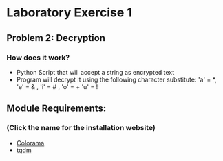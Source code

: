 # Laboratory Exercise 1

## Problem 2: Decryption
### How does it work?
- Python Script that will accept a string as encrypted text
- Program will decrypt it using the following character substitute: 'a' = *, 'e' = & , 'i' = # , 'o' = + 'u' = !

## Module Requirements:
### (Click the name for the installation website)
- [Colorama](https://pypi.org/project/colorama/)
- [tqdm](https://pypi.org/project/tqdm/)

